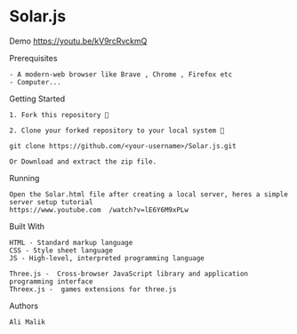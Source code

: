 # Solar.js

Demo
    https://youtu.be/kV9rcRvckmQ

Prerequisites

    - A modern-web browser like Brave , Chrome , Firefox etc
    - Computer...
    
Getting Started

    1. Fork this repository 🍴

    2. Clone your forked repository to your local system 👥

    git clone https://github.com/<your-username>/Solar.js.git

    Or Download and extract the zip file.

Running

    Open the Solar.html file after creating a local server, heres a simple server setup tutorial 
    https://www.youtube.com  /watch?v=lE6Y6M9xPLw

Built With

    HTML - Standard markup language
    CSS - Style sheet language
    JS - High-level, interpreted programming language
    
    Three.js -  Cross-browser JavaScript library and application programming interface
    Threex.js -  games extensions for three.js

Authors

    Ali Malik


